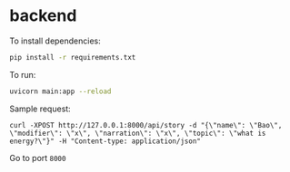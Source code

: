 # backend

To install dependencies:

```bash
pip install -r requirements.txt
```

To run:

```bash
uvicorn main:app --reload
```

Sample request:

```curl
curl -XPOST http://127.0.0.1:8000/api/story -d "{\"name\": \"Bao\", \"modifier\": \"x\", \"narration\": \"x\", \"topic\": \"what is energy?\"}" -H "Content-type: application/json"
```

Go to port `8000`
